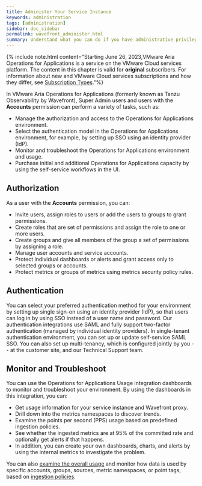 ```yaml
---
title: Administer Your Service Instance
keywords: administration
tags: [administration]
sidebar: doc_sidebar
permalink: wavefront_administer.html
summary: Understand what you can do if you have administrative privileges.
---
```


{% include note.html content="Starting June 26, 2023,VMware Aria Operations for Applications is a service on the VMware Cloud services platform. The content in this chapter is valid for **original** subscribers. For information about new and VMware Cloud services subscriptions and how they differ, see [Subscription Types](subscriptions-differences.html)."%}

In VMware Aria Operations for Applications (formerly known as Tanzu Observability by Wavefront), Super Admin users and users with the **Accounts** permission can perform a variety of tasks, such as:

* Manage the authorization and access to the Operations for Applications environment.
* Select the authentication model in the Operations for Applications environment, for example, by setting up SSO using an identity provider (IdP).
* Monitor and troubleshoot the Operations for Applications environment and usage.
* Purchase initial and additional Operations for Applications capacity by using the self-service workflows in the UI.

## Authorization

As a user with the **Accounts** permission, you can:

* Invite users, assign roles to users or add the users to groups to grant permissions. 
* Create roles that are set of permissions and assign the role to one or more users.
* Create groups and give all members of the group a set of permissions by assigning a role.
* Manage user accounts and service accounts.
* Protect individual dashboards or alerts and grant access only to selected groups or accounts.
* Protect metrics or groups of metrics using metrics security policy rules.


## Authentication

You can select your preferred authentication method for your environment by setting up single sign-on using an identity provider (IdP), so that users can log in by using SSO instead of a user name and password. Our authentication integrations use SAML and fully support two-factor authentication (managed by individual identity providers).  In single-tenant authentication environment, you can set up or update self-service SAML SSO. You can also set up multi-tenancy, which is configured jointly by you -- at the customer site, and our Technical Support team. 

## Monitor and Troubleshoot

You can use the Operations for Applications Usage integration dashboards to monitor and troubleshoot your environment. By using the dashboards in this integration, you can:

* Get usage information for your service instance and Wavefront proxy.
* Drill down into the metrics namespaces to discover trends.
* Examine the points per second (PPS) usage based on predefined ingestion policies.
* See whether the ingested metrics are at 95% of the committed rate and optionally get alerts if that happens.
* In addition, you can create your own dashboards, charts, and alerts by using the internal metrics to investigate the problem.

You can also [examine the overall usage](examine_usage.html) and monitor how data is used by specific accounts, groups, sources, metric namespaces, or point tags, based on [ingestion policies](ingestion_policies.html).
